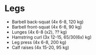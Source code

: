 # Legs
* Barbell back-squat (4x 6-8, 120 kg)
* Barbell front-squat (4x 6-8, 90 kg)
* Lunges (4x 6-8 (x2), ?? kg)
* Hamstring curl (3x 12-15, 65/30(6x) kg)
* Leg press (4x 6-8, 200 kg)
* Calf raises (4x 15-20, 95 kg)
